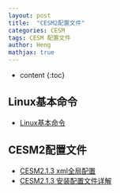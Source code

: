 ```yaml
---
layout: post
title:  "CESM2配置文件"
categories: CESM
tags: CESM 配置文件
author: Heng
mathjax: true
---
```


* content
{:toc}





## Linux基本命令
- [Linux基本命令](https://nscc.mrzhenggang.com/supercomputer-courses/linux-basic-commands/#_1-linux%E7%9A%84%E7%AE%80%E4%BB%8B)



## CESM2配置文件
- [CESM2.1.3 xml全局配置](https://blog.csdn.net/LWY651vv/article/details/128808348)
- [CESM2.1.3 安装配置文件详解](https://blog.csdn.net/qq_32115939/article/details/115377142)
